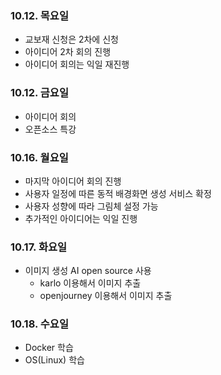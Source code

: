 ### 10.12. 목요일
- 교보재 신청은 2차에 신청
- 아이디어 2차 회의 진행
- 아이디어 회의는 익일 재진행

### 10.12. 금요일
- 아이디어 회의
- 오픈소스 특강

### 10.16. 월요일
- 마지막 아이디어 회의 진행
- 사용자 일정에 따른 동적 배경화면 생성 서비스 확정
- 사용자 성향에 따라 그림체 설정 가능
- 추가적인 아이디어는 익일 진행

### 10.17. 화요일
- 이미지 생성 AI open source 사용
    - karlo 이용해서 이미지 추출
    - openjourney 이용해서 이미지 추출

### 10.18. 수요일
- Docker 학습
- OS(Linux) 학습
